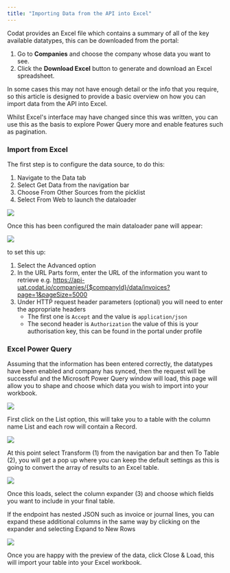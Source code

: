 ```yaml
---
title: "Importing Data from the API into Excel"
---
```


Codat provides an Excel file which contains a summary of all of the key available datatypes, this can be downloaded from the portal:

1. Go to **Companies** and choose the company whose data you want to see.
2. Click the **Download Excel** button to generate and download an Excel spreadsheet.

In some cases this may not have enough detail or the info that you require, so this article is designed to provide a basic overview on how you can import data from the API into Excel.

Whilst Excel's interface may have changed since this was written, you can use this as the basis to explore Power Query more and enable features such as pagination.

### Import from Excel

The first step is to configure the data source, to do this:

1. Navigate to the Data tab
2. Select Get Data from the navigation bar
3. Choose From Other Sources from the picklist
4. Select From Web to launch the dataloader

![](/img/knowledge-base/api-excel-1.png)

Once this has been configured the main dataloader pane will appear:

![](/img/knowledge-base/api-excel-2.png)

to set this up:

1. Select the Advanced option
2. In the URL Parts form, enter the URL of the information you want to retrieve e.g.
    https://api-uat.codat.io/companies/{$companyId}/data/invoices?page=1&pageSize=5000
3. Under HTTP request header parameters (optional) you will need to enter the appropriate headers
    - The first one is `Accept` and the value is `application/json`
    - The second header is `Authorization` the value of this is your authorisation key, this can be found in the portal under profile

### Excel Power Query

Assuming that the information has been entered correctly, the datatypes have been enabled and company has synced, then the request will be successful and the Microsoft Power Query window will load, this page will allow you to shape and choose which data you wish to import into your workbook.

![](/img/knowledge-base/api-excel-3.png)

First click on the List option, this will take you to a table with the column name List and each row will contain a Record.

![](/img/knowledge-base/api-excel-4.png)

At this point select Transform (1) from the navigation bar and then To Table (2), you will get a pop up where you can keep the default settings as this is going to convert the array of results to an Excel table.

![](/img/knowledge-base/api-excel-5.png)

Once this loads, select the column expander (3) and choose which fields you want to include in your final table.

If the endpoint has nested JSON such as invoice or journal lines, you can expand these additional columns in the same way by clicking on the expander and selecting Expand to New Rows

![](/img/knowledge-base/api-excel-6.png)

Once you are happy with the preview of the data, click Close & Load, this will import your table into your Excel workbook.